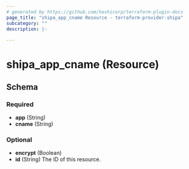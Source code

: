 ```yaml
---
# generated by https://github.com/hashicorp/terraform-plugin-docs
page_title: "shipa_app_cname Resource - terraform-provider-shipa"
subcategory: ""
description: |-
  
---
```


# shipa_app_cname (Resource)





<!-- schema generated by tfplugindocs -->
## Schema

### Required

- **app** (String)
- **cname** (String)

### Optional

- **encrypt** (Boolean)
- **id** (String) The ID of this resource.


